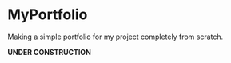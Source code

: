 # MyPortfolio
Making a simple portfolio for my project completely from scratch.

**UNDER CONSTRUCTION**
